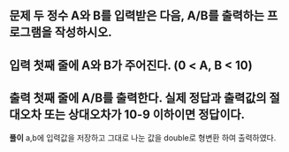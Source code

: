 **문제**
두 정수 A와 B를 입력받은 다음, A/B를 출력하는 프로그램을 작성하시오.
---
**입력**
첫째 줄에 A와 B가 주어진다. (0 < A, B < 10)
---
**출력**
첫째 줄에 A/B를 출력한다. 실제 정답과 출력값의 절대오차 또는 상대오차가 10-9 이하이면 정답이다.
---
**풀이**
a,b에 입력값을 저장하고 그대로 나눈 값을 
double로 형변환 하여 출력하였다.